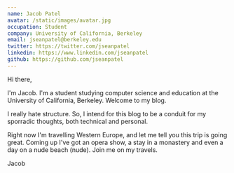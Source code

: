 ```yaml
---
name: Jacob Patel
avatar: /static/images/avatar.jpg
occupation: Student
company: University of California, Berkeley
email: jseanpatel@berkeley.edu
twitter: https://twitter.com/jseanpatel
linkedin: https://www.linkedin.com/jseanpatel
github: https://github.com/jseanpatel
---
```


Hi there,

I'm Jacob. I'm a student studying computer science and education at the University of California, Berkeley. Welcome to my blog.

I really hate structure. So, I intend for this blog to be a conduit for my sporradic thoughts, both technical and personal.

Right now I'm travelling Western Europe, and let me tell you this trip is going great. Coming up I've got an opera show, a stay in a monastery and even a day on a nude beach (nude). Join me on my travels.

Jacob
